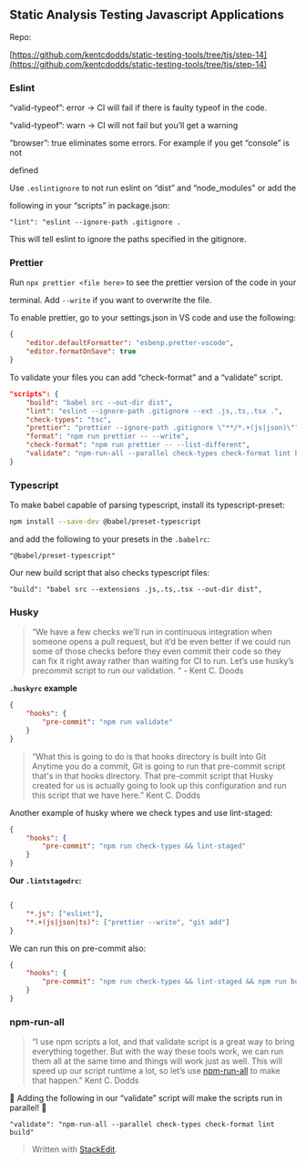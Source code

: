 ## Static Analysis Testing Javascript Applications

  

Repo:

[https://github.com/kentcdodds/static-testing-tools/tree/tjs/step-14](https://github.com/kentcdodds/static-testing-tools/tree/tjs/step-14)

  

### Eslint

  

“valid-typeof”: error -> CI will fail if there is faulty typeof in the code.

  

“valid-typeof”: warn -> CI will not fail but you’ll get a warning

  

“browser”: true eliminates some errors. For example if you get “console” is not

defined

  

Use `.eslintignore` to not run eslint on “dist” and “node_modules” or add the

following in your “scripts” in package.json:

  

`"lint": "eslint --ignore-path .gitignore .`

  

This will tell eslint to ignore the paths specified in the gitignore.

  

### Prettier

  

Run `npx prettier <file here>` to see the prettier version of the code in your

terminal. Add `--write` if you want to overwrite the file.

  

To enable prettier, go to your settings.json in VS code and use the following:

  

```json
{
	"editor.defaultFormatter": "esbenp.pretter-vscode",
	"editor.formatOnSave": true
}
```

To validate your files you can add “check-format” and a “validate” script.

```json
"scripts": {
	"build": "babel src --out-dir dist",
	"lint": "eslint --ignore-path .gitignore --ext .js,.ts,.tsx .",
	"check-types": "tsc",
	"prettier": "prettier --ignore-path .gitignore \"**/*.+(js|json)\"",
	"format": "npm run prettier -- --write",
	"check-format": "npm run prettier -- --list-different",
	"validate": "npm-run-all --parallel check-types check-format lint build"
}
```

### Typescript

To make babel capable of parsing typescript, install its typescript-preset:

```bash
npm install --save-dev @babel/preset-typescript
```

and add the following to your presets in the `.babelrc`:

`"@babel/preset-typescript"`

Our new build script that also checks typescript files:

`"build": "babel src --extensions .js,.ts,.tsx --out-dir dist",`

### Husky

> “We have a few checks we’ll run in continuous integration when someone opens a pull request, but it’d be even better if we could run some of those checks before they even commit their code so they can fix it right away rather than waiting for CI to run. Let’s use husky’s precommit script to run our validation. “ - Kent C. Doods

**`.huskyrc` example**
```json
{
	"hooks": {
		"pre-commit": "npm run validate"
	}
}
```

> “What this is going to do is that hooks directory is built into Git Anytime you do a commit, Git is going to run that pre-commit script that's in that hooks directory. That pre-commit script that Husky created for us is actually going to look up this configuration and run this script that we have here.” Kent C. Dodds

Another example of husky where we check types and use lint-staged:

```json
{
	"hooks": {
		"pre-commit": "npm run check-types && lint-staged"
	}
}
```

**Our `.lintstagedrc`:**

```json

{
	"*.js": ["eslint"],
	"*.+(js|json|ts)": ["prettier --write", "git add"]
}
```

We can run this on pre-commit also:

```json
{
	"hooks": {
		"pre-commit": "npm run check-types && lint-staged && npm run build"
	}
}
```

### npm-run-all

> “I use npm scripts a lot, and that validate script is a great way to bring everything together. But with the way these tools work, we can run them all at the same time and things will work just as well. This will speed up our script runtime a lot, so let’s use [npm-run-all](https://npm.im/npm-run-all) to make that happen.” Kent C. Dodds

🎉 Adding the following in our “validate” script will make the scripts run in parallel! 🎉

`"validate": "npm-run-all --parallel check-types check-format lint build"`

> Written with [StackEdit](https://stackedit.io/).
<!--stackedit_data:
eyJoaXN0b3J5IjpbLTEwOTUxNDE3MjhdfQ==
-->
